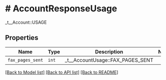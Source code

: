 # # AccountResponseUsage

_t__Account::USAGE

## Properties

Name | Type | Description | Notes
------------ | ------------- | ------------- | -------------
| `fax_pages_sent` | ```int``` |  _t__AccountUsage::FAX_PAGES_SENT  |  |

[[Back to Model list]](../../README.md#models) [[Back to API list]](../../README.md#endpoints) [[Back to README]](../../README.md)
